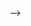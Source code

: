 <!-- ---
layout: page
permalink: 
title: Antarctic Climate Indexes
description: Antarctic Climate Indexes
nav: true
nav_order: 2
---

![](hiking_portfolio.png)

<div>
<img src="hiking_portfolio.png" width="750" />
</div>

![](ano_tas_JAS_SH.png)
![](ano_sst_SEASON_ID.png)
![](ano_sst_JAS_SH.png)
![](ano_psl_JAS.png)
![](ano_psl_JAS_SH.png)
![](ano_sic_JAS.png)
![](ano_pr_JAS.png)

<!-- ![](./ano_tas_JAS_SH.png) --> -->